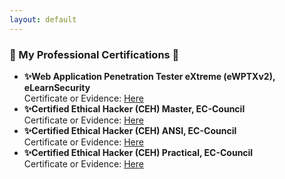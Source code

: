 ```yaml
---
layout: default
---
```

### 🔐 My Professional Certifications 🔐

- **✨Web Application Penetration Tester eXtreme (eWPTXv2), eLearnSecurity**\
Certificate or Evidence: [Here](https://certs.ine.com/dcacdaa5-1c43-456d-a1b3-499e464a1139#gs.5vgveo)
- **✨Certified Ethical Hacker (CEH) Master, EC-Council**\
Certificate or Evidence: [Here](https://aspen.eccouncil.org/VerifyBadge?type=certification&a=CUdr915LE6ops0gskTliFye+1nUWFwtluJMZSeYu31Y=)
- **✨Certified Ethical Hacker (CEH) ANSI, EC-Council**\
Certificate or Evidence: [Here](https://aspen.eccouncil.org/VerifyBadge?type=certification&a=N7dMMAdjmZojsD6ka9zmWKy1gMYK2vEJdjPORMPudeA=)
- **✨Certified Ethical Hacker (CEH) Practical, EC-Council**\
Certificate or Evidence: [Here](https://aspen.eccouncil.org/VerifyBadge?type=certification&a=mA9V7kXDGee8e2pbCuEDyOg0rxOsSBDYVZwecpvf90Y=)
